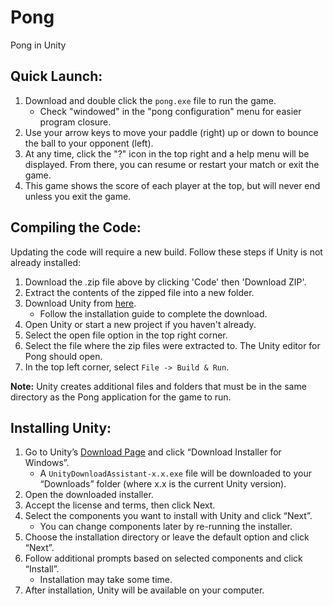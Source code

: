 # Pong
Pong in Unity
## Quick Launch:

1. Download and double click the `pong.exe` file to run the game.
   - Check "windowed" in the "pong configuration" menu for easier program closure.
2. Use your arrow keys to move your paddle (right) up or down to bounce the ball to your opponent (left).
3. At any time, click the "?" icon in the top right and a help menu will be displayed. From there, you can resume or restart your match or exit the game.
4. This game shows the score of each player at the top, but will never end unless you exit the game.

## Compiling the Code:

Updating the code will require a new build. Follow these steps if Unity is not already installed:

1. Download the .zip file above by clicking 'Code' then 'Download ZIP'.
3. Extract the contents of the zipped file into a new folder.
4. Download Unity from [here](https://store.unity.com/download-nuo).
   - Follow the installation guide to complete the download.
5. Open Unity or start a new project if you haven't already.
6. Select the open file option in the top right corner.
7. Select the file where the zip files were extracted to. The Unity editor for Pong should open.
10. In the top left corner, select `File -> Build & Run`.

**Note:** Unity creates additional files and folders that must be in the same directory as the Pong application for the game to run.

## Installing Unity:

1. Go to Unity’s [Download Page](https://unity.com/download) and click “Download Installer for Windows”.
   - A `UnityDownloadAssistant-x.x.exe` file will be downloaded to your “Downloads” folder (where x.x is the current Unity version).
2. Open the downloaded installer.
3. Accept the license and terms, then click Next.
4. Select the components you want to install with Unity and click “Next”.
   - You can change components later by re-running the installer.
5. Choose the installation directory or leave the default option and click “Next”.
6. Follow additional prompts based on selected components and click “Install”.
   - Installation may take some time.
7. After installation, Unity will be available on your computer.
